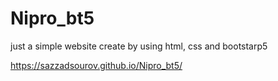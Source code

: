 # Nipro_bt5
just a simple website create by using html, css and bootstarp5

https://sazzadsourov.github.io/Nipro_bt5/
